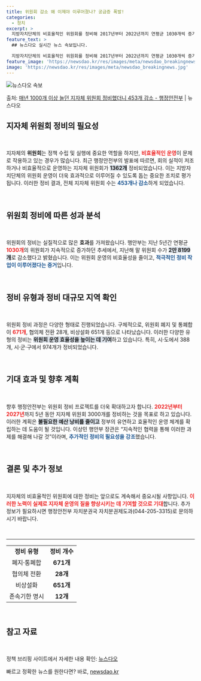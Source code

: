 ```yaml
---
title: 위원회 감소 왜 이제야 이루어졌나? 궁금증 폭발!
categories:
  - 정치
excerpt: >
  지방자치단체의 비효율적인 위원회를 정비해 2017년부터 2022년까지 연평균 1030개씩 증가하던 위원회가 …
feature_text: >
  ## 뉴스다오 실시간 뉴스 속보입니다.

  지방자치단체의 비효율적인 위원회를 정비해 2017년부터 2022년까지 연평균 1030개씩 증가하던 위원회가 …
feature_image: 'https://newsdao.kr/res/images/meta/newsdao_breakingnews.jpg'
image: 'https://newsdao.kr/res/images/meta/newsdao_breakingnews.jpg'
---
```


![뉴스다오 속보](https://newsdao.kr/res/images/meta/newsdao_breakingnews.jpg)

<p>출처: <a href="https://newsdao.kr/3273" rel="dofollow">매년 1000개 이상 늘던 지자체 위원회 정비했더니 453개 감소 - 행정안전부</a> | 뉴스다오</p>

<h2 data-ke-size="size26">지자체 위원회 정비의 필요성</h2>

<p data-ke-size="size16">&nbsp;</p>

지자체의 <b>위원회</b>는 정책 수립 및 실행에 중요한 역할을 하지만, <b><span style="color: #ee2323;">비효율적인 운영</span></b>이 문제로 작용하고 있는 경우가 많습니다. 최근 행정안전부의 발표에 따르면, 회의 실적이 저조하거나 비효율적으로 운영하는 지자체 위원회가 <b><span style="background-color: #21538527;">1362개</span></b> 정비되었습니다. 이는 지방자치단체의 위원회 운영이 더욱 효과적으로 이루어질 수 있도록 돕는 중요한 조치로 평가됩니다. 이러한 정비 결과, 전체 지자체 위원회 수는 <b><span style="color: #1a5490;">453개나 감소</span></b>하게 되었습니다.

<p data-ke-size="size16">&nbsp;</p>

<h2 data-ke-size="size26">위원회 정비에 따른 성과 분석</h2>

<p data-ke-size="size16">&nbsp;</p>

위원회의 정비는 실질적으로 많은 <b>효과</b>를 가져왔습니다. 행안부는 지난 5년간 연평균 <b><span style="color: #ee2323;">1030개</span></b>의 위원회가 지속적으로 증가하던 추세에서, 지난해 말 위원회 수가 <b><span style="background-color: #21538527;">2만 8199개</span></b>로 감소했다고 밝혔습니다. 이는 위원회 운영의 비효율성을 줄이고, <b><span style="color: #1a5490;">적극적인 정비 작업이 이루어졌다는 증거</span></b>입니다.

<p data-ke-size="size16">&nbsp;</p>

<h2 data-ke-size="size26">정비 유형과 정비 대규모 지역 확인</h2>

<p data-ke-size="size16">&nbsp;</p>

위원회 정비 과정은 다양한 형태로 진행되었습니다. 구체적으로, 위원회 폐지 및 통폐합이 <b><span style="color: #ee2323;">671개</span></b>, 협의체 전환 28개, 비상설화 651개 등으로 나타났습니다. 이러한 다양한 유형의 정비는 <b><span style="background-color: #21538527;">위원회 운영 효율성을 높이는 데 기여</span></b>하고 있습니다. 특히, 시·도에서 388개, 시·군·구에서 974개가 정비되었습니다.

<p data-ke-size="size16">&nbsp;</p>

<h2 data-ke-size="size26">기대 효과 및 향후 계획</h2>

<p data-ke-size="size16">&nbsp;</p>

향후 행정안전부는 위원회 정비 프로젝트를 더욱 확대하고자 합니다. <b><span style="color: #ee2323;">2022년부터 2027년</span></b>까지 5년 동안 지자체 위원회 3000개를 정비하는 것을 목표로 하고 있습니다. 이러한 계획은 <b><span style="background-color: #21538527;">불필요한 예산 낭비를 줄이고</span></b> 정부의 유연하고 효율적인 운영 체계를 확립하는 데 도움이 될 것입니다. 이상민 행안부 장관은 “지속적인 협력을 통해 이러한 과제를 해결해 나갈 것”이라며, <b><span style="color: #1a5490;">추가적인 정비의 필요성을 강조</span></b>했습니다.

<p data-ke-size="size16">&nbsp;</p>

<h2 data-ke-size="size26">결론 및 추가 정보</h2>

<p data-ke-size="size16">&nbsp;</p>

지자체의 비효율적인 위원회에 대한 정비는 앞으로도 계속해서 중요시될 사항입니다. <b><span style="color: #ee2323;">이러한 노력이 실제로 지자체 운영의 질을 향상시키는 데 기여할 것으로 기대</span></b>합니다. 추가 정보가 필요하시면 행정안전부 자치분권국 자치분권제도과(044-205-3315)로 문의하시기 바랍니다.

<p data-ke-size="size16">&nbsp;</p>

<hr>

<table style="width: 100%; border-collapse: collapse;">
    <tbody>
        <tr>
            <td style="text-align: center; height: 17px;"><b>정비 유형</b></td>
            <td style="text-align: center; height: 17px;"><b>정비 개수</b></td>
        </tr>
        <tr>
            <td style="text-align: center; height: 17px;">폐지·통폐합</td>
            <td style="text-align: center; height: 17px;"><b>671개</b></td>
        </tr>
        <tr>
            <td style="text-align: center; height: 17px;">협의체 전환</td>
            <td style="text-align: center; height: 17px;"><b>28개</b></td>
        </tr>
        <tr>
            <td style="text-align: center; height: 17px;">비상설화</td>
            <td style="text-align: center; height: 17px;"><b>651개</b></td>
        </tr>
        <tr>
            <td style="text-align: center; height: 17px;">존속기한 명시</td>
            <td style="text-align: center; height: 17px;"><b>12개</b></td>
        </tr>
    </tbody>
</table>

<p data-ke-size="size16">&nbsp;</p>

<h2 data-ke-size="size26">참고 자료</h2>

<p data-ke-size="size16">&nbsp;</p>

정책 브리핑 사이트에서 자세한 내용 확인: <a href="https://newsdao.kr/3273">뉴스다오</a> 

빠르고 정확한 뉴스를 원한다면? 바로, <a href="https://newsdao.kr" rel="dofollow">newsdao.kr</a>


